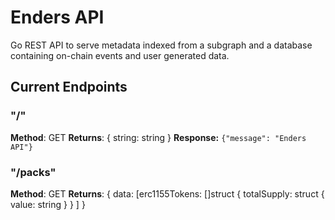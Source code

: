 # Enders API
Go REST API to serve metadata indexed from a subgraph and a database containing on-chain events and user generated data.

## Current Endpoints
### "/"
**Method**: GET
**Returns**: { string: string }
**Response:** `{"message": "Enders API"}`

### "/packs"
**Method**: GET
**Returns**: { data: [erc1155Tokens: []struct {
            totalSupply: struct {
                value: string
            }
        } ] 
    }

